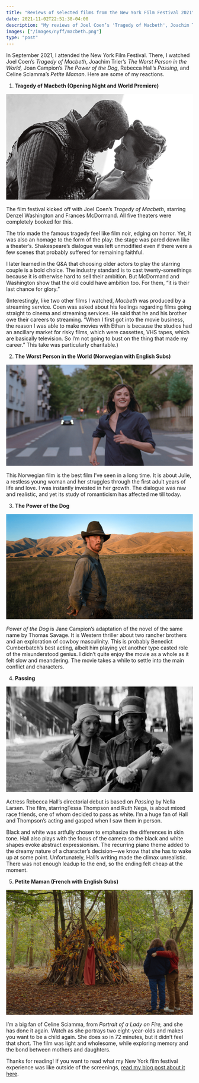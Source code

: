 ```yaml
---
title: "Reviews of selected films from the New York Film Festival 2021"
date: 2021-11-02T22:51:38-04:00
description: "My reviews of Joel Coen’s 'Tragedy of Macbeth', Joachim Trier’s 'The Worst Person in the World', Joan Campion’s 'The Power of the Dog', Rebecca Hall’s 'Passing', and Celine Sciamma’s 'Petite Maman'. "
images: ["/images/nyff/macbeth.png"]
type: "post"
---
```


In September 2021, I attended the New York Film Festival. There, I watched Joel Coen’s _Tragedy of Macbeth_, Joachim Trier’s _The Worst Person in the World,_ Joan Campion’s _The Power of the Dog_, Rebecca Hall’s _Passing_, and Celine Sciamma’s _Petite Maman_. Here are some of my reactions.

1. **Tragedy of Macbeth (Opening Night and World Premiere)**

![Macbeth](/images/nyff/macbeth.png)

The film festival kicked off with Joel Coen’s _Tragedy of Macbeth_, starring Denzel Washington and Frances McDormand. All five theaters were completely booked for this.

The trio made the famous tragedy feel like film noir, edging on horror. Yet, it was also an homage to the form of the play: the stage was pared down like a theater’s. Shakespeare’s dialogue was left unmodified even if there were a few scenes that probably suffered for remaining faithful.

I later learned in the Q&A that choosing older actors to play the starring couple is a bold choice. The industry standard is to cast twenty-somethings because it is otherwise hard to sell their ambition. But McDormand and Washington show that the old could have ambition too. For them, “it is their last chance for glory.”

(Interestingly, like two other films I watched, _Macbeth_ was produced by a streaming service. Coen was asked about his feelings regarding films going straight to cinema and streaming services. He said that he and his brother owe their careers to streaming. “When I first got into the movie business, the reason I was able to make movies with Ethan is because the studios had an ancillary market for risky films, which were cassettes, VHS tapes, which are basically television. So I’m not going to bust on the thing that made my career.” This take was particularly charitable.)

2. **The Worst Person in the World (Norwegian with English Subs)**

![The Worst Person in the World](/images/nyff/worst-person.png)

This Norwegian film is the best film I’ve seen in a long time. It is about Julie, a restless young woman and her struggles through the first adult years of life and love. I was instantly invested in her growth. The dialogue was raw and realistic, and yet its study of romanticism has affected me till today.

3. **The Power of the Dog**

![The Power of the Dog](/images/nyff/power-of-the-dog.png)

_Power of the Dog_ is Jane Campion’s adaptation of the novel of the same name by Thomas Savage. It is Western thriller about two rancher brothers and an exploration of cowboy masculinity. This is probably Benedict Cumberbatch’s best acting, albeit him playing yet another type casted role of the misunderstood genius. I didn’t quite enjoy the movie as a whole as it felt slow and meandering. The movie takes a while to settle into the main conflict and characters.

4. **Passing**

![Passing](/images/nyff/passing.png)

Actress Rebecca Hall’s directorial debut is based on _Passing_ by Nella Larsen. The film, starringTessa Thompson and Ruth Nega, is about mixed race friends, one of whom decided to pass as white. I’m a huge fan of Hall and Thompson’s acting and gasped when I saw them in person.

Black and white was artfully chosen to emphasize the differences in skin tone. Hall also plays with the focus of the camera so the black and white shapes evoke abstract expressionism. The recurring piano theme added to the dreamy nature of a character’s decision—we know that she has to wake up at some point. Unfortunately, Hall’s writing made the climax unrealistic. There was not enough leadup to the end, so the ending felt cheap at the moment.

5. **Petite Maman (French with English Subs)**

![Petite Maman](/images/nyff/petite-maman.png)

I’m a big fan of Celine Sciamma, from _Portrait of a Lady on Fire,_ and she has done it again. Watch as she portrays two eight-year-olds and makes you want to be a child again. She does so in 72 minutes, but it didn’t feel that short. The film was light and wholesome, while exploring memory and the bond between mothers and daughters.

Thanks for reading! If you want to read what my New York film festival experience was like outside of the screenings, [read my blog post about it here](https://www.michellelim.org/writing/my-first-film-festival/).
